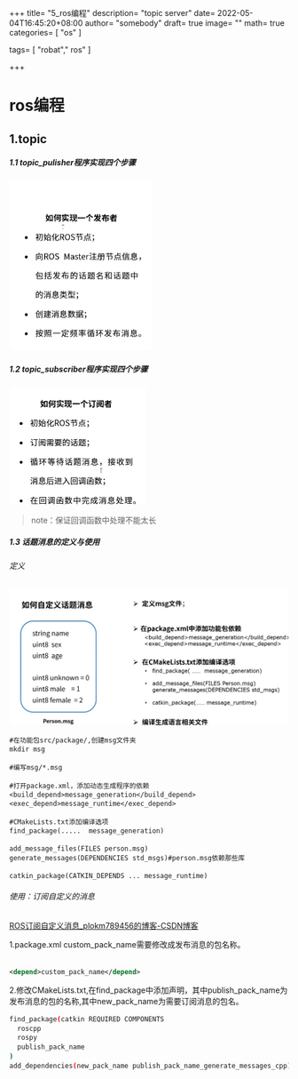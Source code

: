 +++
title= "5_ros编程"
description= "topic server"
date= 2022-05-04T16:45:20+08:00
author= "somebody"
draft= true
image= "" 
math= true
categories= [
    "os"
]

tags=  [
    "robat"," ros"
]

+++

# ros编程

## 1.topic



##### 1.1 topic_pulisher程序实现四个步骤

<img src="images/image-20220504163646864.png" alt="image-20220504163646864" style="zoom: 50%;" />

##### 1.2 topic_subscriber程序实现四个步骤



<img src="images/image-20220504165029460.png" alt="image-20220504165029460" style="zoom: 50%;" />

> note：保证回调函数中处理不能太长

##### 1.3 话题消息的定义与使用

###### 定义

<img src="images/image-20220504170019694.png" alt="image-20220504170019694" style="zoom:50%;" />

~~~
#在功能包src/package/,创建msg文件夹
mkdir msg

#编写msg/*.msg

#打开package.xml，添加动态生成程序的依赖
<build_depend>message_generation</build_depend>
<exec_depend>message_runtime</exec_depend>

#CMakeLists.txt添加编译选项
find_package(.....  message_generation)

add_message_files(FILES person.msg)
generate_messages(DEPENDENCIES std_msgs)#person.msg依赖那些库

catkin_package(CATKIN_DEPENDS ... message_runtime)

~~~

######  使用：订阅自定义的消息

[ROS订阅自定义消息_plokm789456的博客-CSDN博客](https://blog.csdn.net/plokm789456/article/details/79290592?ops_request_misc=%7B%22request%5Fid%22%3A%22165166505916781667830593%22%2C%22scm%22%3A%2220140713.130102334..%22%7D&request_id=165166505916781667830593&biz_id=0&utm_medium=distribute.pc_search_result.none-task-blog-2~all~baidu_landing_v2~default-2-79290592.142^v9^pc_search_result_control_group,157^v4^new_style&utm_term=ros+订阅自定义消息&spm=1018.2226.3001.4187)

1.package.xml custom_pack_name需要修改成发布消息的包名称。

~~~xml

<depend>custom_pack_name</depend>
~~~
2.修改CMakeLists.txt,在find_package中添加声明，其中publish_pack_name为发布消息的包的名称,其中new_pack_name为需要订阅消息的包名。

~~~bash
find_package(catkin REQUIRED COMPONENTS
  roscpp
  rospy
  publish_pack_name
)
add_dependencies(new_pack_name publish_pack_name_generate_messages_cpp)
~~~

